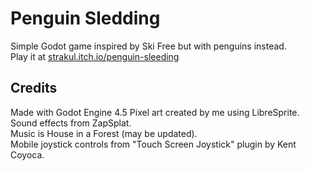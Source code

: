 # Penguin Sledding

Simple Godot game inspired by Ski Free but with penguins instead.   
Play it at [strakul.itch.io/penguin-sleeding](https://strakul.itch.io/penguin-sledding)

## Credits
Made with Godot Engine 4.5
Pixel art created by me using LibreSprite.   
Sound effects from ZapSplat.   
Music is House in a Forest (may be updated).   
Mobile joystick controls from "Touch Screen Joystick" plugin by Kent Coyoca.
